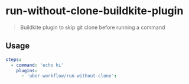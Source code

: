 # run-without-clone-buildkite-plugin

> Buildkite plugin to skip git clone before running a command

## Usage

```yaml
steps:
  - command: 'echo hi'
    plugins:
      - 'uber-workflow/run-without-clone':
```

